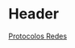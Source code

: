 <!-- TITLE: Wiki Tecnología -->
<!-- SUBTITLE: Página Wiki de documentación de Tecnología de la Cámara De Diputados de Santa Fe -->

# Header
[ Protocolos ](/protocolos)
[ Redes ](/redes)
